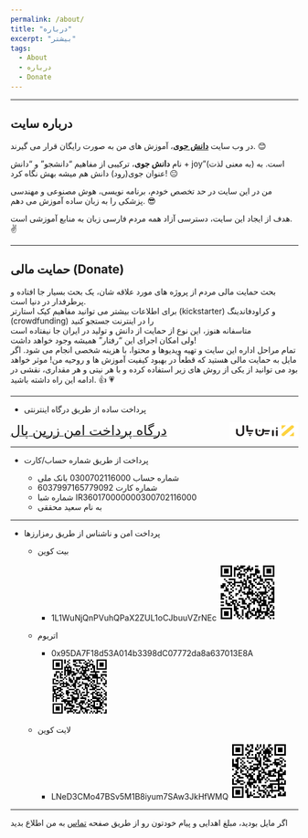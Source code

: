 ```yaml
---
permalink: /about/
title: "درباره"
excerpt: "بیشتر"
tags:
  - About
  - درباره
  - Donate
---
```


-------------------------------------
## درباره سایت

در وب سایت <a href="https://daneshjoy.ir"><b>دانش جوی</b></a>، آموزش های من به صورت رایگان قرار می گیرند. :blush:

نام **دانش جوی**، ترکیبی از مفاهیم <q>دانشجو</q> و <q>دانش + joy</q>(به معنی لذت) است.
به عنوان جوی(رود) دانش هم میشه بهش نگاه کرد! :neutral_face:

من در این سایت در حد تخصص خودم، برنامه نویسی، هوش مصنوعی و مهندسی پزشکی را به زبان ساده آموزش می دهم. :sunglasses:

هدف از ایجاد این سایت، دسترسی آزاد همه مردم فارسی زبان به منابع آموزشی است. :v:

-------------------------------------

## حمایت مالی (Donate)

بحث حمایت مالی مردم از پروژه های مورد علاقه شان، یک بحث بسیار جا افتاده و پرطرفدار در دنیا است. <br/>
برای اطلاعات بیشتر می توانید مفاهیم کیک استارتر (kickstarter) و کراودفاندینگ (crowdfunding) را در اینترنت جستجو کنید<br/>
متاسفانه هنوز، این نوع از حمایت از دانش و تولید در ایران جا نیفتاده است <br/>
ولی امکان اجرای این <q>رفتار</q> همیشه وجود خواهد داشت! <br/>
تمام مراحل اداره این سایت و تهیه ویدیوها و محتوا، با هزینه شخصی انجام می شود.
اگر مایل به حمایت مالی هستید
که قطعاً در بهبود کیفیت آموزش ها و روحیه من! موثر خواهد بود
می توانید از یکی از روش های زیر استفاده کرده و با هر نیتی و هر مقداری، نقشی در ادامه این راه داشته باشید. :+1: :heartpulse: <br/>

-------------------------------------

* پرداخت ساده از طریق درگاه اینترنتی

<a href="https://zarinp.al/@saeeddiscovery" class="btn btn--info btn-lg" role="button"><font size="+2"> درگاه پرداخت امن زرین پال </font><img src="../assets/images/zarinpal.png" width="120" height="30" style="float:right;"></a>


-------------------------------------

* پرداخت از طریق شماره حساب/کارت

  * شماره حساب 0300702116000 بانک ملی
  * شماره کارت 6037997165779092
  * شماره شبا IR360170000000300702116000 
  * به نام سعید محققی

-------------------------------------

* پرداخت امن و ناشناس از طریق رمزارزها
  * بیت کوین
    * 1L1WuNjQnPVuhQPaX2ZUL1oCJbuuVZrNEc <a href="../assets/images/BTC.png"><img src="../assets/images/BTC.png" width="100" height="100"></a>
  
  * اتریوم
    * 0x95DA7F18d53A014b3398dC07772da8a637013E8A <a href="../assets/images/ETH.png"><img src="../assets/images/ETH.png" width="100" height="100"></a>
    
  * لایت کوین
    * LNeD3CMo47BSv5M1B8iyum7SAw3JkHfWMQ <a href="../assets/images/LTC.png"><img src="../assets/images/LTC.png" width="100" height="100"></a>

-------------------------------------

اگر مایل بودید، مبلغ اهدایی و پیام خودتون رو از طریق صفحه <a href="https://daneshjoy.ir/contact/">تماس</a> به من اطلاع بدید
